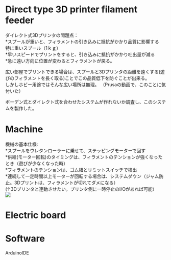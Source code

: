# Direct type 3D printer filament feeder
ダイレクト式3Dプリンタの問題点：  
*スプールが重いと、フィラメントの引き込みに抵抗がかかり品質に影響する  
特に重いスプール（1ｋｇ）  
*早いスピードでプリントをすると、引き込みに抵抗がかかり吐出量が減る  
*急に遠い方向に位置が変わるとフィラメントが戻る。  
  
広い部屋でプリントできる場合は、スプールと3Dプリンタの距離を遠くする(遊びのフィラメントを長く取る)ことでこの品質低下を防ぐことが出来る。  
しかしホビー用途ではそんな広い場所は無理。
（Prusaの動画で、このことに気付いた）


ボーデン式とダイレクト式を合わせたシステムが作れないか調査し、このシステムを製作した。  
  
  

# Machine
機械の基本仕様:  
*スプールをウレタンローラーに乗せて、ステッピングモーターで回す  
*供給(モーター回転)のタイミングは、フィラメントのテンションが強くなったとき（遊びが少なくなった時）  
*フィラメントのテンションは、ゴム紐とリミットスイッチで検出  
*連続して一定時間以上モーターが回転する場合は、システムダウン（ジャム防止。3Dプリントは、フィラメントが切れてダメになる）  
(↑3Dプリンタと連動させたい。プリンタ側に一時停止のI/Oがあれば可能）  
![](https://user-images.githubusercontent.com/44044800/230771700-191599d2-2b6f-4a53-9985-95916052d0fc.jpg)

# Electric board



# Software

ArduinoIDE



